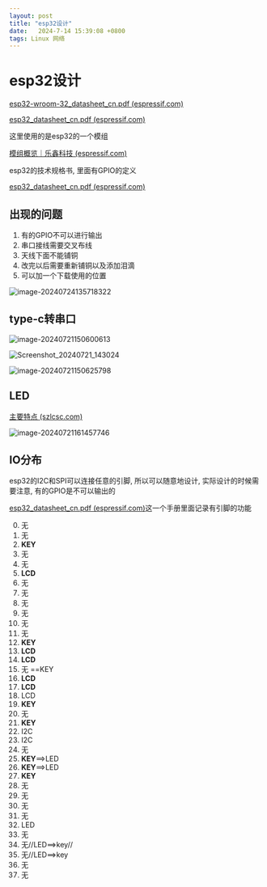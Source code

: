 ```yaml
---
layout: post
title: "esp32设计" 
date:   2024-7-14 15:39:08 +0800
tags: Linux 网络
---
```


# esp32设计

[esp32-wroom-32_datasheet_cn.pdf (espressif.com)](https://www.espressif.com/sites/default/files/documentation/esp32-wroom-32_datasheet_cn.pdf)

[esp32_datasheet_cn.pdf (espressif.com)](https://www.espressif.com/sites/default/files/documentation/esp32_datasheet_cn.pdf)

这里使用的是esp32的一个模组

[模组概览｜乐鑫科技 (espressif.com)](https://www.espressif.com/zh-hans/products/modules)

esp32的技术规格书, 里面有GPIO的定义

[esp32_datasheet_cn.pdf (espressif.com)](https://www.espressif.com/sites/default/files/documentation/esp32_datasheet_cn.pdf)

## 出现的问题

1. 有的GPIO不可以进行输出
2. 串口接线需要交叉布线
3. 天线下面不能铺铜
4. 改完以后需要重新铺铜以及添加泪滴
5. 可以加一个下载使用的位置

![image-20240724135718322](https://picture-01-1316374204.cos.ap-beijing.myqcloud.com/image/202407241357398.png)

## type-c转串口

![image-20240721150600613](https://picture-01-1316374204.cos.ap-beijing.myqcloud.com/image/202407211506679.png)

![Screenshot_20240721_143024](https://picture-01-1316374204.cos.ap-beijing.myqcloud.com/image/202407211503562.jpg)

![image-20240721150625798](https://picture-01-1316374204.cos.ap-beijing.myqcloud.com/image/202407211506863.png)

## LED

[主要特点 (szlcsc.com)](https://atta.szlcsc.com/upload/public/pdf/source/20211224/E1D51490BF3990BC3747CA833459C67A.pdf)

![image-20240721161457746](https://picture-01-1316374204.cos.ap-beijing.myqcloud.com/image/202407211614797.png)

## IO分布

esp32的I2C和SPI可以连接任意的引脚, 所以可以随意地设计, 实际设计的时候需要注意, 有的GPIO是不可以输出的

[esp32_datasheet_cn.pdf (espressif.com)](https://www.espressif.com/sites/default/files/documentation/esp32_datasheet_cn.pdf)这一个手册里面记录有引脚的功能

0. 无
1. 无
2. **KEY**
3. 无
4. 无
5. **LCD**
6. 无
7. 无
8. 无
9. 无
10. 无
11. 无
12. **KEY**
13. **LCD**
14. **LCD**
15. 无 ==KEY
16. **LCD**
17. **LCD**
18. LCD
19. **KEY**
20. 无
21. **KEY**
22. I2C
23. I2C
24. 无
25. **KEY**==>LED
26. **KEY**==>LED
27. **KEY** 
28. 无
29. 无
30. 无
31. 无
32. LED
33. 无
34. 无//LED==>key//
35. 无//LED==>key
36. 无
37. 无




